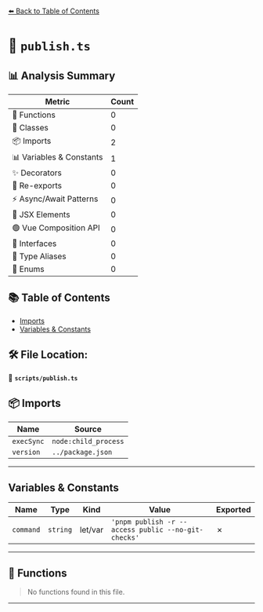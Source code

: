 [⬅️ Back to Table of Contents](../index.md)

# 📄 `publish.ts`

## 📊 Analysis Summary

| Metric | Count |
|--------|-------|
| 🔧 Functions | 0 |
| 🧱 Classes | 0 |
| 📦 Imports | 2 |
| 📊 Variables & Constants | 1 |
| ✨ Decorators | 0 |
| 🔄 Re-exports | 0 |
| ⚡ Async/Await Patterns | 0 |
| 💠 JSX Elements | 0 |
| 🟢 Vue Composition API | 0 |
| 📐 Interfaces | 0 |
| 📑 Type Aliases | 0 |
| 🎯 Enums | 0 |

## 📚 Table of Contents

- [Imports](#imports)
- [Variables & Constants](#variables-constants)

## 🛠️ File Location:
📂 **`scripts/publish.ts`**

## 📦 Imports

| Name | Source |
|------|--------|
| `execSync` | `node:child_process` |
| `version` | `../package.json` |


---

## Variables & Constants

| Name | Type | Kind | Value | Exported |
|------|------|------|-------|----------|
| `command` | `string` | let/var | `'pnpm publish -r --access public --no-git-checks'` | ✗ |


---

## 🔧 Functions

> No functions found in this file.


---